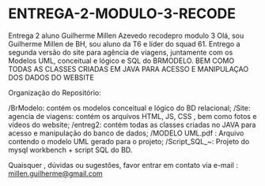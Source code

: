 # ENTREGA-2-MODULO-3-RECODE
Entrega 2 aluno Guilherme Millen Azevedo recodepro modulo 3
Olá, sou Guilherme Millen de BH, sou aluno da T6 e líder do squad 61.
Entrego a segunda versão do site para agência de viagens, juntamente
com os Modelos UML, conceitual e lógico e SQL do BRMODELO.
BEM COMO TODAS AS CLASSES CRIADAS EM JAVA PARA ACESSO E MANIPULAÇAO DOS DADOS DO WEBSITE


Organização do Repositório:

/BrModelo: contém os modelos conceitual e lógico do BD relacional;
/Site: agencia de viagens: contém os arquivos HTML, JS, CSS , bem como fotos e vídeos do website;
/entreg2: contém todas as classes criadas no JAVA para acesso e manipulação do banco de dados;
/MODELO UML.pdf : Arquivo contendo o modelo UML gerado para o projeto;
/Script_SQL_~: Projeto do mysql workbench + script SQL do BD.



Quaisquer , dúvidas ou sugestões, favor entrar em contato via e-mail : millen.guilherme@gmail.com
